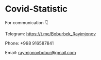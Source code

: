 # Covid-Statistic

For communication 👇

Telegram: https://t.me/Boburbek_Rayimjonov

Phone: +998 916587841

Email: raymjonovbobur@gmail.com
